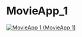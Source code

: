 # MovieApp_1

[![MovieApp 1 (MovieApp 1)](https://img.youtube.com/vi/51gGW1b2fW4/0.jpg)](http://www.youtube.com/watch?v=51gGW1b2fW4)